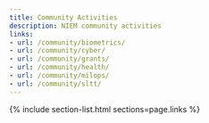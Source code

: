 ```yaml
---
title: Community Activities
description: NIEM community activities
links:
- url: /community/biometrics/
- url: /community/cyber/
- url: /community/grants/
- url: /community/health/
- url: /community/milops/
- url: /community/sltt/
---
```


{% include section-list.html sections=page.links %}
